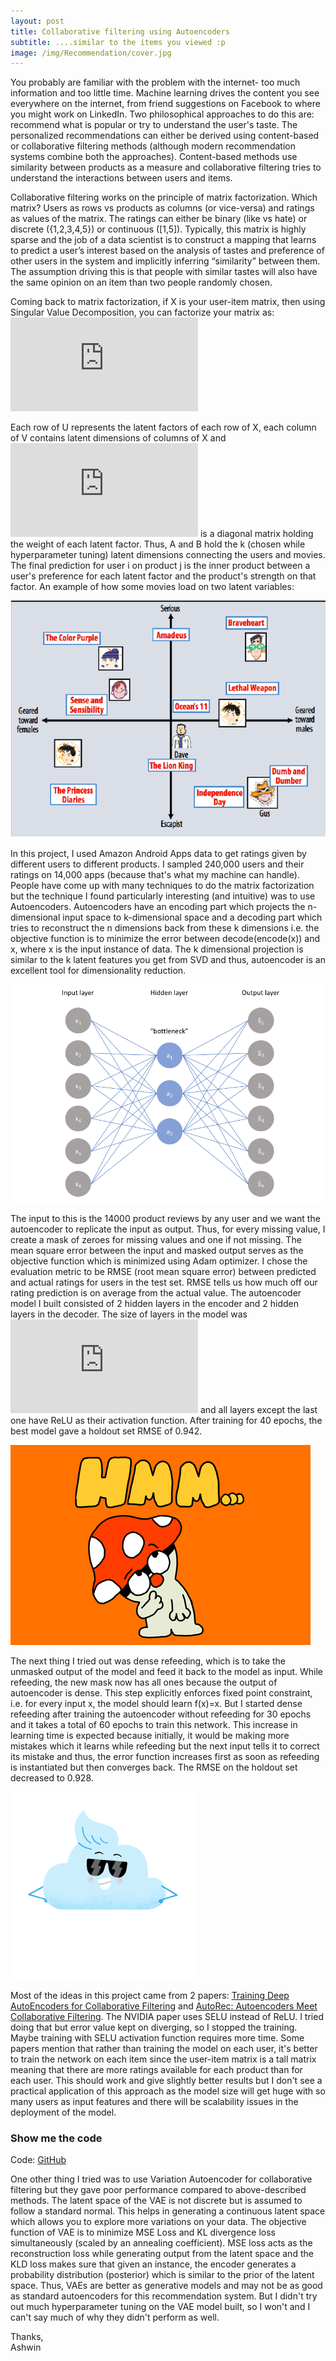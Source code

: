 ```yaml
---
layout: post
title: Collaborative filtering using Autoencoders
subtitle: ....similar to the items you viewed :p
image: /img/Recommendation/cover.jpg
---
```


You probably are familiar with the problem with the internet- too much information and too little time. Machine learning drives the content you see everywhere on the internet, from friend suggestions on Facebook to where you might work on LinkedIn. Two philosophical approaches to do this are: recommend what is popular or try to understand the user's taste. The personalized recommendations can either be derived using content-based or collaborative filtering methods (although modern recommendation systems combine both the approaches). Content-based methods use similarity between products as a measure and collaborative filtering tries to understand the interactions between users and items.

Collaborative filtering works on the principle of matrix factorization. Which matrix? Users as rows vs products as columns (or vice-versa) and ratings as values of the matrix. The ratings can either be binary (like vs hate) or discrete ({1,2,3,4,5}) or continuous ([1,5]). Typically, this matrix is highly sparse and the job of a data scientist is to construct a mapping that learns to predict a user’s interest based on the analysis of tastes and preference of other users in the system and implicitly inferring “similarity” between them. The assumption driving this is that people with similar tastes will also have the same opinion on an item than two people randomly chosen. 

Coming back to matrix factorization, if X is your user-item matrix, then using Singular Value Decomposition, you can factorize your matrix as:
![img](http://latex.codecogs.com/svg.latex?X%3DU%5CSigmaV%5ET%3DU%5CSigma%5E%7B0.5%7D%28V%5CSigma%5E%7B0.5%7D%29%5ET%3DAB%5ET)

Each row of U represents the latent factors of each row of X, each column of V contains latent dimensions of columns of X and ![img](http://latex.codecogs.com/svg.latex?%5CSigma) is a diagonal matrix holding the weight of each latent factor. Thus, A and B hold the k (chosen while hyperparameter tuning) latent dimensions connecting the users and movies. The final prediction for user i on product j is the inner product between a user's preference for each latent factor and the product's strength on that factor. An example of how some movies load on two latent variables:

![alt text](/img/Recommendation/two_dim.png)

In this project, I used Amazon Android Apps data to get ratings given by different users to different products. I sampled 240,000 users and their ratings on 14,000 apps (because that's what my machine can handle). People have come up with many techniques to do the matrix factorization but the technique I found particularly interesting (and intuitive) was to use Autoencoders. Autoencoders have an encoding part which projects the n-dimensional input space to k-dimensional space and a decoding part which tries to reconstruct the n dimensions back from these k dimensions i.e. the objective function is to minimize the error between decode(encode(x)) and x, where x is the input instance of data. The k dimensional projection is similar to the k latent features you get from SVD and thus, autoencoder is an excellent tool for dimensionality reduction.

![alt text](/img/Recommendation/AE.png)

The input to this is the 14000 product reviews by any user and we want the autoencoder to replicate the input as output. Thus, for every missing value, I create a mask of zeroes for missing values and one if not missing.  The mean square error between the input and masked output serves as the objective function which is minimized using Adam optimizer. I chose the evaluation metric to be RMSE (root mean square error) between predicted and actual ratings for users in the test set. RMSE tells us how much off our rating prediction is on average from the actual value. The autoencoder model I built consisted of 2 hidden layers in the encoder and 2 hidden layers in the decoder. The size of layers in the model was ![img](http://latex.codecogs.com/svg.latex?14000%5Crightarrow1024%5Crightarrow512%5Crightarrow1024%5Crightarrow14000) and all layers except the last one have ReLU as their activation function. After training for 40 epochs, the best model gave a holdout set RMSE of 0.942. 

![alt text](/img/Recommendation/giphy.gif)

The next thing I tried out was dense refeeding, which is to take the unmasked output of the model and feed it back to the model as input. While refeeding, the new mask now has all ones because the output of autoencoder is dense. This step explicitly enforces fixed point constraint, i.e. for every input x, the model should learn f(x)=x. But I started dense refeeding after training the autoencoder without refeeding for 30 epochs and it takes a total of 60 epochs to train this network. This increase in learning time is expected because initially, it would be making more mistakes which it learns while refeeding but the next input tells it to correct its mistake and thus, the error function increases first as soon as refeeding is instantiated but then converges back. The RMSE on the holdout set decreased to 0.928.

![alt text](/img/Recommendation/cool.gif)

Most of the ideas in this project came from 2 papers: [Training Deep AutoEncoders for Collaborative Filtering](https://arxiv.org/pdf/1708.01715.pdf) and [AutoRec: Autoencoders Meet Collaborative Filtering](http://users.cecs.anu.edu.au/~akmenon/papers/autorec/autorec-paper.pdf). The NVIDIA paper uses SELU instead of ReLU. I tried doing that but error value kept on diverging, so I stopped the training. Maybe training with SELU
activation function requires more time. Some papers mention that rather than training the model on each user, it's better to train the network on each item since the user-item matrix is a tall matrix meaning that there are more ratings available for each product than for each user. This should work and give slightly better results but I don't see a practical application of this approach as the model size will get huge with so many users as input features and there will be scalability issues in the deployment of the model. 


### Show me the code

Code: [GitHub](https://github.com/Regressionist/Autoencoder-based-Recommendation-System)

One other thing I tried was to use Variation Autoencoder for collaborative filtering but they gave poor performance compared to above-described methods. The latent space of the VAE is not discrete but is assumed to follow a standard normal. This helps in generating a continuous latent space which allows you to explore more variations on your data. The objective function of VAE is to minimize MSE Loss and KL divergence loss simultaneously (scaled by an annealing coefficient). MSE loss acts as the reconstruction loss while generating output from the latent space and the KLD loss makes sure that given an instance, the encoder generates a probability distribution (posterior) which is similar to the prior of the latent space. Thus, VAEs are better as generative models and may not be as good as standard autoencoders for this recommendation system. But I didn't try out much hyperparameter tuning on the VAE model built, so I won't and I can't say much of why they didn't perform as well.

Thanks,<br/>
Ashwin

